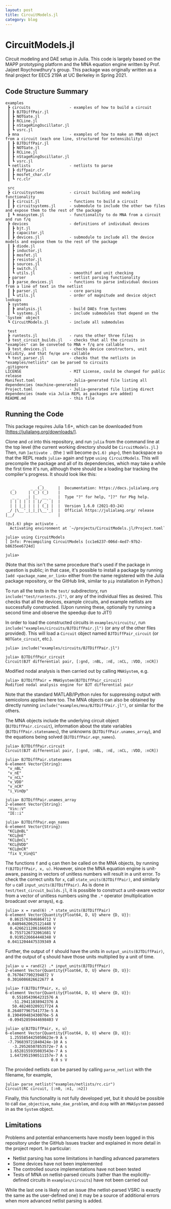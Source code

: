 ```yaml
---
layout: post
title: CircuitModels.jl
category: blog
---
```



# CircuitModels.jl
Circuit modeling and DAE setup in Julia. This code is largely based on the MAPP prototyping platform and the MNA equation engine written by Prof. Jaijeet Roychowdhury's group.
This package was originally written as a final project for EECS 219A at UC Berkeley in Spring 2021.

## Code Structure Summary
```
examples
 ┣ circuits                 - examples of how to build a circuit
 ┃ ┣ BJTDiffPair.jl
 ┃ ┣ NOTGate.jl
 ┃ ┣ RCLine.jl
 ┃ ┣ nStageRingOscillator.jl
 ┃ ┗ vsrc.jl
 ┣ mna                      - examples of how to make an MNA object from a circuit (each one line, structured for extensibility)
 ┃ ┣ BJTDiffPair.jl
 ┃ ┣ NOTGate.jl
 ┃ ┣ RCLine.jl
 ┃ ┣ nStageRingOscillator.jl
 ┃ ┗ vsrc.jl
 ┗ netlists                 - netlists to parse
 ┃ ┣ diffpair.clr
 ┃ ┣ mosfet_char.clr
 ┃ ┗ rc.clr

 src                            
 ┣ circuitsystems           - circuit building and modeling functionality 
 ┃ ┣ circuit.jl             - functions to build a circuit
 ┃ ┣ circuitsystems.jl      - submodule to include the other two files and expose them to the rest of the package
 ┃ ┗ mnasystem.jl           - functionality to do MNA from a circuit and run f/q
 ┣ devices                  - definitions of individual devices
 ┃ ┣ bjt.jl
 ┃ ┣ capacitor.jl
 ┃ ┣ devices.jl             - submodule to include all the device models and expose them to the rest of the package
 ┃ ┣ diode.jl
 ┃ ┣ inductor.jl
 ┃ ┣ mosfet.jl
 ┃ ┣ resistor.jl
 ┃ ┣ sources.jl
 ┃ ┣ switch.jl
 ┃ ┗ utils.jl               - smoothif and unit checking
 ┣ parser                   - netlist parsing functionality
 ┃ ┣ parse_devices.jl       - functions to parse individual devices from a line of text in the netlist
 ┃ ┣ parser.jl              - core parsing
 ┃ ┗ utils.jl               - order of magnitude and device object lookups
 ┣ systems
 ┃ ┣ analysis.jl            - build DAEs from Systems
 ┃ ┗ systems.jl             - include submodules that depend on the `System` object
 ┗ CircuitModels.jl         - include all submodules
 
 test
 ┣ runtests.jl              - runs the other three files
 ┣ test_circuit_builds.jl   - checks that all the circuits in "examples" can be conveted to MNA + f/q are callable
 ┣ test_devices.jl          - checks device constructors, unit validity, and that fe/qe are callable
 ┗ test_parser.jl           - checks that the netlists in "examples/netlists" can be parsed to circuits
.gitignore
LICENSE                     - MIT License, could be changed for public release
Manifest.toml               - Julia-generated file listing all dependencies (machine-generated)
Project.toml                - Julia-generated file listing direct dependencies (made via Julia REPL as packages are added)
README.md                   - this file
```

## Running the Code

This package requires Julia 1.6+, which can be downloaded from [https://julialang.org/downloads/].

Clone and `cd` into this repository, and run `julia` from the command line at the top level (the current working directory should be `CircuitModels.jl`.) Then, run `]activate .` (the `]` will become `@v1.6) pkg>`), then backspace so that the REPL reads `julia>` again and type `using CircuitModels`. This will precompile the package and all of its dependencies, which may take a while the first time it's run, although there should be a loading bar tracking the compiler's progress. It should look like this:

```
               _
   _       _ _(_)_     |  Documentation: https://docs.julialang.org
  (_)     | (_) (_)    |
   _ _   _| |_  __ _   |  Type "?" for help, "]?" for Pkg help.
  | | | | | | |/ _` |  |
  | | |_| | | | (_| |  |  Version 1.6.0 (2021-03-24)
 _/ |\__'_|_|_|\__'_|  |  Official https://julialang.org/ release
|__/                   |

(@v1.6) pkg> activate .
  Activating environment at `~/projects/CircuitModels.jl/Project.toml`

julia> using CircuitModels
[ Info: Precompiling CircuitModels [cc1e6237-006d-4ed7-97b2-b8635ee6724d]

julia> 
```

(Note that this isn't the same procedure that's used if the package in question is public; in that case, it's possible to install a package by running `]add <package_name_or_link>` either from the name registered with the Julia package repository, or the GitHub link, similar to `pip` installation in Python.)

To run all the tests in the `test/` subdirectory, run `include("test/runtests.jl")`, or any of the individual files as desired. This checks that all the devices, example circuits, and example netlists are successfully constructed. (Upon running these, optionally try running a second time and observe the speedup due to JIT!)

In order to load the constructed circuits in `examples/circuits/`, run `include("examples/circuits/BJTDiffPair.jl")` (or any of the other files provided). This will load a `Circuit` object named `BJTDiffPair_circuit` (or `NOTGate_circuit`, etc.).

```
julia> include("examples/circuits/BJTDiffPair.jl")

julia> BJTDiffPair_circuit
Circuit(BJT differential pair, [:gnd, :nBL, :nE, :nCL, :VDD, :nCR])
```

Modified nodal analysis is then carried out by calling `MNASystem`, e.g.

```
julia> BJTDiffPair = MNASystem(BJTDiffPair_circuit)
Modified nodal analysis engine for BJT differential pair
```

Note that the standard MATLAB/IPython rules for suppressing output with semicolons applies here too.
The MNA objects can also be obtained by directly running `include("examples/mna/BJTDiffPair.jl")`, or similar for the others.

The MNA objects include the underlying circuit object (`BJTDiffPair.circuit`), information about the state variables (`BJTDiffPair.statenames`), the unknowns (`BJTDiffPair.unames_array`), and the equations being solved (`BJTDiffPair.eqn_names`).

```
julia> BJTDiffPair.circuit
Circuit(BJT differential pair, [:gnd, :nBL, :nE, :nCL, :VDD, :nCR])

julia> BJTDiffPair.statenames
6-element Vector{String}:
 "v_nBL"
 "v_nE"
 "v_nCL"
 "v_VDD"
 "v_nCR"
 "i_Vin@p"

julia> BJTDiffPair.unames_array
2-element Vector{String}:
 "Vin::V"
 "IE::i"

julia> BJTDiffPair.eqn_names
6-element Vector{String}:
 "KCL@nBL"
 "KCL@nE"
 "KCL@nCL"
 "KCL@VDD"
 "KCL@nCR"
 "fix V_Vin@1"
```

The functions `f` and `q` can then be called on the MNA objects, by running `f(BJTDiffPair, x, u)`. However, since the MNA equation engine is unit-aware, passing in vectors of unitless numbers will result in a unit error. To check the correct units for `x`, call `state_units(BJTDiffPair)`, and similarly for `u` call `input_units(BJTDiffPair)`. As is done in `test/test_circuit_builds.jl`, it is possible to construct a unit-aware vector from a vector of unitless numbers using the `.*` operator (multiplication broadcast over arrays), e.g.

```
julia> x = rand(6) .* state_units(BJTDiffPair)
6-element Vector{Quantity{Float64, D, U} where {D, U}}:
  0.8615763846864712 V
 0.04094620625121448 V
  0.4266211206166659 V
  0.7557126732061681 V
  0.9195226664448348 V
 0.04112044475339349 A
```
Further, the output of `f` should have the units in `output_units(BJTDiffPair)`, and the output of `q` should have those units multiplied by a unit of time.

```
julia> u = rand(2) .* input_units(BJTDiffPair)
2-element Vector{Quantity{Float64, D, U} where {D, U}}:
 0.7670477902394872 V
 0.3016086826622677 A

julia> f(BJTDiffPair, x, u)
6-element Vector{Quantity{Float64, D, U} where {D, U}}:
   0.5510543964231576 A
   -51.29411038942376 A
   50.482403209317724 A
 8.264077967541773e-5 A
 8.190499483430076e-5 A
 -0.09452859444698403 V

julia> q(BJTDiffPair, x, u)
6-element Vector{Quantity{Float64, D, U} where {D, U}}:
  1.2555854425050623e-9 A s
 -7.796839721840424e-10 A s
   -3.29526507853572e-7 A s
  1.6528155935083543e-7 A s
  1.6472951590511157e-7 A s
                    0.0 s V
```

The provided netlists can be parsed by calling `parse_netlist` with the filename, for example,
```
julia> parse_netlist("examples/netlists/rc.cir")
Circuit(RC circuit, [:n0, :n1, :n2])
```

Finally, this functionality is not fully developed yet, but it should be possible to call `dae_objective`, `make_dae_problem`, and `dcop` with an `MNASystem` passed in as the `System` object.

## Limitations

Problems and potential enhancements have mostly been logged in this repository under the GitHub Issues tracker and explained in more detail in the project report. In particular:

- Netlist parsing has some limitations in handling advanced parameters
- Some devices have not been implemented
- The controlled source implementations have not been tested
- Tests of MNA on netlist-parsed circuits (rather than the explicitly-defined circuits in `examples/circuits`) have not been carried out

While the last one is likely not an issue (the netlist-parsed VSRC is exactly the same as the user-defined one) it may be a source of additional errors when more advanced netlist parsing is added. 
